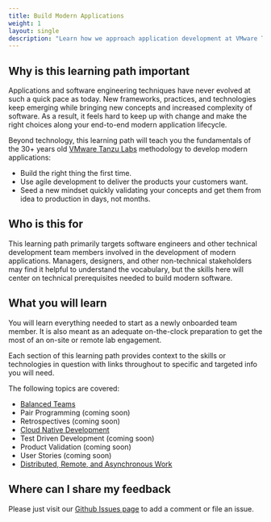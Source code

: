 ```yaml
---
title: Build Modern Applications
weight: 1
layout: single
description: "Learn how we approach application development at VMware Tanzu Labs"
---
```


## Why is this learning path important

Applications and software engineering techniques have never evolved at such a quick pace as today. New frameworks, practices, and technologies keep emerging while bringing new concepts and increased complexity of software. As a result, it feels hard to keep up with change and make the right choices along your end-to-end modern application lifecycle.

Beyond technology, this learning path will teach you the fundamentals of the 30+ years old [VMware Tanzu Labs](https://tanzu.vmware.com/labs) methodology to develop modern applications:

- Build the right thing the first time.
- Use agile development to deliver the products your customers want.
- Seed a new mindset quickly validating your concepts and get them from idea to production in days, not months.

## Who is this for

This learning path primarily targets software engineers and other technical development team members involved in the development of modern applications. Managers, designers, and other non-technical stakeholders may find it helpful to understand the vocabulary, but the skills here will center on technical prerequisites needed to build modern software.


## What you will learn

You will learn everything needed to start as a newly onboarded team member. It is also meant as an adequate on-the-clock preparation to get the most of an on-site or remote lab engagement.

<!-- Going through the content should only take a about  -->

Each section of this learning path provides context to the skills or technologies in question with links throughout to specific and targeted info you will need.

The following topics are covered:

* [Balanced Teams](/outcomes/application-development/balanced-teams/)
* Pair Programming (coming soon)
* Retrospectives (coming soon)
* [Cloud Native Development](/outcomes/application-development/cloud-native-development/)
* Test Driven Development (coming soon)
* Product Validation (coming soon)
* User Stories (coming soon)
* [Distributed, Remote, and Asynchronous Work](outcomes/application-development/remote/)


## Where can I share my feedback

Please just visit our [Github Issues page](https://github.com/vmware-tanzu/tanzu-dev-portal/issues/new/choose) to add a comment or file an issue.

